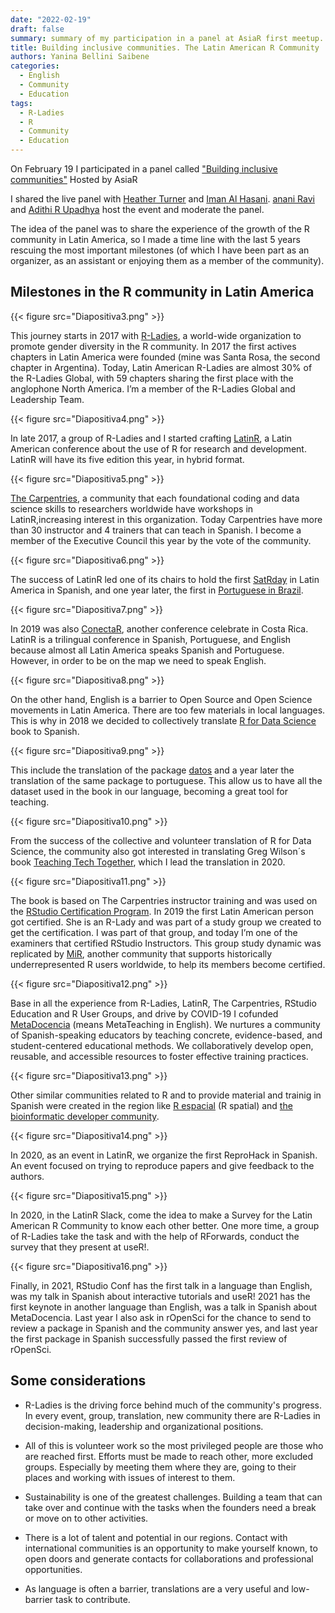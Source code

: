 ```yaml
---
date: "2022-02-19"
draft: false
summary: summary of my participation in a panel at AsiaR first meetup.
title: Building inclusive communities. The Latin American R Community
authors: Yanina Bellini Saibene
categories:
  - English
  - Community
  - Education
tags: 
  - R-Ladies
  - R
  - Community
  - Education
---
```


On February 19 I participated in a panel called ["Building inclusive communities"](https://twitter.com/AsiaR_comm/status/1491916831522639876?s=20&t=eZl8e_Yn341iAaL05tms7w) Hosted by AsiaR


I shared the live panel with [Heather Turner](https://www.heatherturner.net/) and  [Iman Al Hasani](). [anani Ravi](http://www.talarify.co.za/About-Us/) and [Adithi R Upadhya](https://twitter.com/malvikaSharan) host the event and moderate the panel.


The idea of the panel was to share the experience of the growth of the R community in Latin America, so I made a time line with the last 5 years rescuing the most important milestones (of which I have been part as an organizer, as an assistant or enjoying them as a member of the community).

## Milestones in the R community in Latin America

{{< figure src="Diapositiva3.png" >}}

This journey starts in 2017 with [R-Ladies](https://rladies.org/), a world-wide organization to promote gender diversity in the R community. In 2017 the first actives chapters in Latin America were founded (mine was Santa Rosa, the second chapter in Argentina). Today, Latin American R-Ladies are almost 30% of the R-Ladies Global, with 59 chapters sharing the first place with the anglophone North America. I’m a member of the R-Ladies Global and Leadership Team.

{{< figure src="Diapositiva4.png" >}}

In late 2017, a group of R-Ladies and I started crafting [LatinR](https://latin-r.com/), a Latin American conference about the use of R for research and development. LatinR will have its five edition this year, in hybrid format.   

{{< figure src="Diapositiva5.png" >}}

[The Carpentries](https://carpentries.org/), a community that each foundational coding and data science skills to researchers worldwide have workshops in LatinR,increasing interest in this organization. Today Carpentries have more than 30 instructor and 4 trainers that can teach in Spanish. I become a member of the Executive Council this year by the vote of the community. 

{{< figure src="Diapositiva6.png" >}}

The success of LatinR led one of its chairs to hold the first [SatRday](https://santiago2020.satrdays.org/) in Latin America in Spanish, and one year later, the first in [Portuguese in Brazil](https://saopaulo2019.satrdays.org/). 

{{< figure src="Diapositiva7.png" >}}

In 2019 was also [ConectaR](https://www.conectar2019.org/), another conference celebrate in Costa Rica. 
LatinR is a trilingual conference in Spanish, Portuguese, and English because almost all Latin America speaks Spanish and Portuguese. However, in order to be on the map we need to speak English.  

{{< figure src="Diapositiva8.png" >}}

On the other hand, English is a barrier to Open Source and Open Science movements in Latin America. There are too few materials in local languages. This is why in 2018 we decided to collectively translate [R for Data Science](https://es.r4ds.hadley.nz/) book to Spanish. 

{{< figure src="Diapositiva9.png" >}}

This include the translation of the package [datos](https://github.com/cienciadedatos/datos) and a year later the translation of the same package to portuguese.  This allow us to have all the dataset used in the book in our language, becoming a great tool for teaching.

{{< figure src="Diapositiva10.png" >}}

From the success of the collective and volunteer translation of R for Data Science, the community also got interested in translating Greg Wilson´s book [Teaching Tech Together](http://teachtogether.tech/es/index.html), which I lead the translation in 2020. 

{{< figure src="Diapositiva11.png" >}}

The book is based on The Carpentries instructor training and was used on the [RStudio Certification Program](https://education.rstudio.com/trainers/). In 2019 the first Latin American person got certified. She is an R-Lady and was part of a study group we created to get the certification. I was part of that group, and today I’m one of the examiners that certified RStudio Instructors. This group study dynamic was replicated by [MiR](https://mircommunity.com/), another community that supports historically underrepresented R users worldwide, to help its members become certified.

{{< figure src="Diapositiva12.png" >}}

Base in all the experience from R-Ladies, LatinR, The Carpentries, RStudio Education and R User Groups, and drive by COVID-19 I cofunded [MetaDocencia](www.metadocencia.org) (means MetaTeaching in English). We nurtures a community of Spanish-speaking educators by teaching concrete, evidence-based, and student-centered educational methods. We collaboratively develop open, reusable, and accessible resources to foster effective training practices.

{{< figure src="Diapositiva13.png" >}}

Other similar communities related to R and to provide material and trainig in Spanish were created in the region like [R espacial]() (R spatial) and [the bioinformatic developer community]().

{{< figure src="Diapositiva14.png" >}}

In 2020, as an event in LatinR, we organize the first ReproHack in Spanish. An event focused on trying to reproduce papers and give feedback to the authors.

{{< figure src="Diapositiva15.png" >}}

In 2020, in the LatinR Slack, come the idea to make a Survey for the Latin American R Community to know each other better.  One more time, a group of R-Ladies take the task and with the help of RForwards, conduct the survey that they present at useR!.

{{< figure src="Diapositiva16.png" >}}

Finally, in 2021, RStudio Conf has the first talk in a language than English, was my talk in Spanish about interactive tutorials and useR! 2021 has the first keynote in another language than English, was a talk in Spanish about MetaDocencia. Last year I also ask in rOpenSci for the chance to send to review a package in Spanish and the community answer yes, and last year the first package in Spanish successfully passed the first review of rOpenSci.

## Some considerations

* R-Ladies is the driving force behind much of the community's progress.  In every event, group, translation, new community there are R-Ladies in decision-making, leadership and organizational positions.

* All of this is volunteer work so the most privileged people are those who are reached first.  Efforts must be made to reach other, more excluded groups.  Especially by meeting them where they are, going to their places and working with issues of interest to them.

* Sustainability is one of the greatest challenges.  Building a team that can take over and continue with the tasks when the founders need a break or move on to other activities.

* There is a lot of talent and potential in our regions.  Contact with international communities is an opportunity to make yourself known, to open doors and generate contacts for collaborations and professional opportunities.

* As language is often a barrier, translations are a very useful and low-barrier task to contribute.
